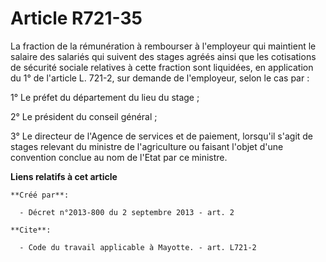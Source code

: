 # Article R721-35

La fraction de la rémunération à rembourser à l'employeur qui maintient le salaire des salariés qui suivent des stages agréés
ainsi que les cotisations de sécurité sociale relatives à cette fraction sont liquidées, en application du 1° de l'article L.
721-2, sur demande de l'employeur, selon le cas par : 

1° Le préfet du département du lieu du stage ; 

2° Le président du conseil général ; 

3° Le directeur de l'Agence de services et de paiement, lorsqu'il s'agit de stages relevant du ministre de l'agriculture ou
faisant l'objet d'une convention conclue au nom de l'Etat par ce ministre.

**Liens relatifs à cet article**

	**Créé par**:

	  - Décret n°2013-800 du 2 septembre 2013 - art. 2

	**Cite**:

	  - Code du travail applicable à Mayotte. - art. L721-2
